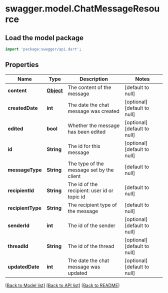 # swagger.model.ChatMessageResource

## Load the model package
```dart
import 'package:swagger/api.dart';
```

## Properties
Name | Type | Description | Notes
------------ | ------------- | ------------- | -------------
**content** | [**Object**](Object.md) | The content of the message | [default to null]
**createdDate** | **int** | The date the chat message was created | [optional] [default to null]
**edited** | **bool** | Whether the message has been edited | [optional] [default to null]
**id** | **String** | The id for this message | [optional] [default to null]
**messageType** | **String** | The type of the message set by the client | [default to null]
**recipientId** | **String** | The id of the recipient: user id or topic id | [default to null]
**recipientType** | **String** | The recipient type of the message | [default to null]
**senderId** | **int** | The id of the sender | [optional] [default to null]
**threadId** | **String** | The id of the thread | [optional] [default to null]
**updatedDate** | **int** | The date the chat message was updated | [optional] [default to null]

[[Back to Model list]](../README.md#documentation-for-models) [[Back to API list]](../README.md#documentation-for-api-endpoints) [[Back to README]](../README.md)


